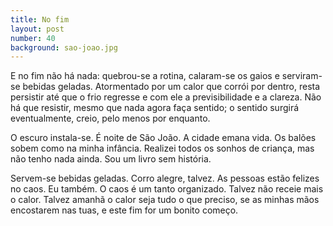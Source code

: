```yaml
---
title: No fim
layout: post
number: 40
background: sao-joao.jpg
---
```


E no fim não há nada: quebrou-se a rotina, calaram-se os gaios e serviram-se bebidas geladas. Atormentado por um calor que corrói por dentro, resta persistir até que o frio regresse e com ele a previsibilidade e a clareza. Não há que resistir, mesmo que nada agora faça sentido; o sentido surgirá eventualmente, creio, pelo menos por enquanto.

O escuro instala-se. É noite de São João. A cidade emana vida. Os balões sobem como na minha infância. Realizei todos os sonhos de criança, mas não tenho nada ainda. Sou um livro sem história.

Servem-se bebidas geladas. Corro alegre, talvez. As pessoas estão felizes no caos. Eu também. O caos é um tanto organizado. Talvez não receie mais o calor. Talvez amanhã o calor seja tudo o que preciso, se as minhas mãos encostarem nas tuas, e este fim for um bonito começo.